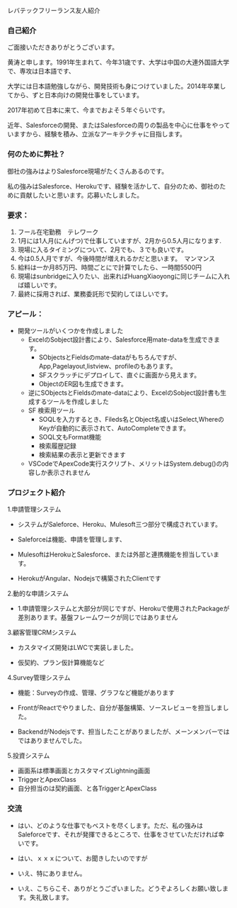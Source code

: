 



レバテックフリーランス友人紹介



### 自己紹介

ご面接いただきありがとうございます。

黄涛と申します。1991年生まれて、今年31歳です、大学は中国の大連外国語大学で、専攻は日本語です、

大学には日本語勉強しながら、開発技術も身につけていました。2014年卒業してから、ずと日本向けの開発仕事をしています。

2017年初めて日本に来て、今までおよそ５年ぐらいです。

近年、Salesforceの開発、またはSalesforceの周りの製品を中心に仕事をやっていますから、経験を積み、立派なアーキテクチャに目指します。

### 何のために弊社？

御社の強みはよりSalesforce現場がたくさんあるのです。

私の強みはSalesforce、Herokuです、経験を活かして、自分のため、御社のために貢献したいと思います。応募いたしました。

### 要求：

1. フール在宅勤務　テレワーク
2. 1月には1人月(にんげつ)で仕事していますが、2月から0.5人月になります.
3. 現場に入るタイミングについて、2月でも、３でも良いです。
4. 今は0.5人月ですが、今後時間が増えれるかだと思います。　マンマンス
5. 給料は一か月85万円、時間ごとにで計算でしたら、一時間5500円
6. 現場はsunbridgeに入りたい、出来ればHuangXiaoyongに同じチームに入れば嬉しいです。
7. 最終に採用されば、業務委託形で契約してほしいです。

### アピール：

- 開発ツールがいくつかを作成しました
  - ExcelのSobject設計書により、Salesforce用mate-dataを生成できます。
    - SObjectsとFieldsのmate-dataがもちろんですが、App,Pagelayout,listview、profileのもあります。
    - SFスクラッチにデプロイして、直ぐに画面から見えます。
    - ObjectのER図も生成できます。
  - 逆にSObjectsとFieldsのmate-dataにより、ExcelのSobject設計書も生成するツールを作成しました
  - SF 検索用ツール
    - SOQLを入力するとき、Fileds名とObject名或いはSelect,WhereのKeyが自動的に表示されて、AutoCompleteできます。
    - SOQL文もFormat機能
    - 検索履歴記録
    - 検索結果の表示と更新できます
  - VSCodeでApexCode実行スクリプト、メリットはSystem.debug()の内容しか表示されません

### プロジェクト紹介

1.申請管理システム

- システムがSaleforce、Heroku、Mulesoft三つ部分で構成されています。

- Saleforceは機能、申請を管理します、
- MulesoftはHerokuとSalesforce、または外部と連携機能を担当しています。
- HerokuがAngular、Nodejsで構築されたClientです

2.動的な申請システム

- 1.申請管理システムと大部分が同じですが、Herokuで使用されたPackageが差別あります。基盤フレームワークが同じではありません

3.顧客管理CRMシステム

- カスタマイズ開発はLWCで実装しました。

- 仮契約、プラン仮計算機能など

4.Survey管理システム

- 機能：Surveyの作成、管理、グラフなど機能があります

- FrontがReactでやりました、自分が基盤構築、ソースレビューを担当しました。
- BackendがNodejsです、担当したことがありましたが、メーンメンバーではではありませんでした。

5.投資システム

- 画面系は標準画面とカスタマイズLightning画面
- TriggerとApexClass
- 自分担当のは契約画面、と各TriggerとApexClass

### 交流

- はい、どのような仕事でもベストを尽くします。ただ、私の強みはSaleforceです、それが発揮できるところで、仕事をさせていただければ幸いです。

- はい、ｘｘｘについて、お聞きしたいのですが

- いえ、特にありません。

- いえ、こちらこそ、ありがとうございました。どうぞよろしくお願い致します。失礼致します。
